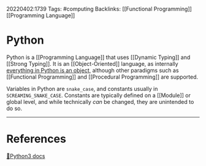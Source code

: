 20220402:1739
Tags: #computing 
Backlinks: [[Functional Programming]] [[Programming Language]]
# Python
Python is a [[Programming Language]] that uses [[Dynamic Typing]] and [[Strong Typing]]. It is an [[Object-Oriented]] language, as internally [everything in Python is an object,](https://docs.python.org/3/reference/datamodel.html) although other paradigms such as [[Functional Programming]] and [[Procedural Programming]] are supported. 

Variables in Python are `snake_case`, and constants usually in `SCREAMING_SNAKE_CASE`.
Constants are typically defined on a [[Module]] or global level, and while technically *can* be changed, they are unintended to do so.

---
# References
[📃Python3 docs](https://docs.python.org/3/reference/datamodel.html)